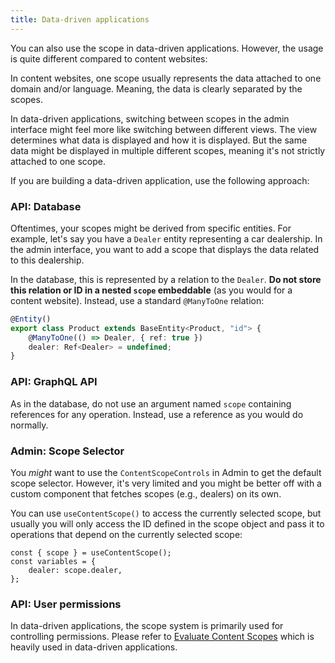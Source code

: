 ```yaml
---
title: Data-driven applications
---
```


You can also use the scope in data-driven applications. However, the usage is quite different compared to content websites:

In content websites, one scope usually represents the data attached to one domain and/or language. Meaning, the data is clearly separated by the scopes.

In data-driven applications, switching between scopes in the admin interface might feel more like switching between different views. The view determines what data is displayed and how it is displayed. But the same data might be displayed in multiple different scopes, meaning it's not strictly attached to one scope.

If you are building a data-driven application, use the following approach:

### API: Database

Oftentimes, your scopes might be derived from specific entities. For example, let's say you have a `Dealer` entity representing a car dealership. In the admin interface, you want to add a scope that displays the data related to this dealership.

In the database, this is represented by a relation to the `Dealer`. **Do not store this relation or ID in a nested `scope` embeddable** (as you would for a content website). Instead, use a standard `@ManyToOne` relation:

```ts title="api/src/product/entities/product.entity.ts"
@Entity()
export class Product extends BaseEntity<Product, "id"> {
    @ManyToOne(() => Dealer, { ref: true })
    dealer: Ref<Dealer> = undefined;
}
```

### API: GraphQL API

As in the database, do not use an argument named `scope` containing references for any operation. Instead, use a reference as you would do normally.

### Admin: Scope Selector

You _might_ want to use the `ContentScopeControls` in Admin to get the default scope selector. However, it's very limited and you might be better off with a custom component that fetches scopes (e.g., dealers) on its own.

You can use `useContentScope()` to access the currently selected scope, but usually you will only access the ID defined in the scope object and pass it to operations that depend on the currently selected scope:

```tsx
const { scope } = useContentScope();
const variables = {
    dealer: scope.dealer,
};
```

### API: User permissions

In data-driven applications, the scope system is primarily used for controlling permissions. Please refer to [Evaluate Content Scopes](evaluate-content-scopes) which is heavily used in data-driven applications.
